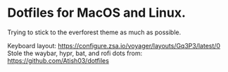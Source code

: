 # Dotfiles for MacOS and Linux.

Trying to stick to the everforest theme as much as possible.

Keyboard layout: https://configure.zsa.io/voyager/layouts/Gq3P3/latest/0
Stole the waybar, hypr, bat, and rofi dots from: https://github.com/Atish03/dotfiles


